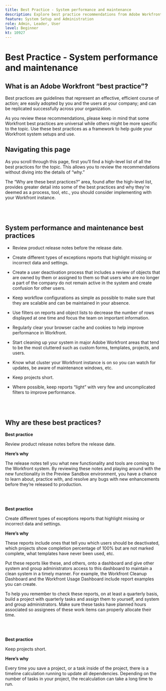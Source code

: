 ```yaml
---
title: Best Practice - System performance and maintenance
description: Explore best practice recommendations from Adobe Workfront experts about Workfront system performance and maintenance.
feature: System Setup and Administration
role: Admin, Leader, User
level: Beginner
kt: 10927
---
```


# Best Practice - System performance and maintenance

## What is an Adobe Workfront “best practice”? 

Best practices are guidelines that represent an effective, efficient course of action; are easily adopted by you and the users at your company; and can be replicated successfully across your organization. 

As you review these recommendations, please keep in mind that some Workfront best practices are universal while others might be more specific to the topic. Use these best practices as a framework to help guide your Workfront system setups and use.

## Navigating this page 

As you scroll through this page, first you’ll find a high-level list of all the best practices for the topic. This allows you to review the recommendations without diving into the details of “why.” 

The “Why are these best practices?” area, found after the high-level list, provides greater detail into some of the best practices and why they're deemed as a process, tool, etc., you should consider implementing with your Workfront instance. 

</br>
</br>

## System performance and maintenance best practices 

* Review product release notes before the release date. 

* Create different types of exceptions reports that highlight missing or incorrect data and settings.

* Create a user deactivation process that includes a review of objects that are owned by them or assigned to them so that users who are no longer a part of the company do not remain active in the system and create confusion for other users. 

* Keep workflow configurations as simple as possible to make sure that they are scalable and can be maintained in your absence. 

* Use filters on reports and object lists to decrease the number of rows displayed at one time and focus the team on important information. 

* Regularly clear your browser cache and cookies to help improve performance in Workfront. 

* Start cleaning up your system in major Adobe Workfront areas that tend to be the most cluttered such as custom forms, templates, projects, and users. 

* Know what cluster your Workfront instance is on so you can watch for updates, be aware of maintenance windows, etc. 

* Keep projects short. 

* Where possible, keep reports “light” with very few and uncomplicated filters to improve performance. 

</br>
</br>

## Why are these best practices? 

**Best practice**

Review product release notes before the release date. 



**Here’s why**

The release notes tell you what new functionality and tools are coming to the Workfront system. By reviewing these notes and playing around with the new functionality in the Preview Sandbox environment, you have a chance to learn about, practice with, and resolve any bugs with new enhancements before they’re released to production.

</br>
</br>

**Best practice**

Create different types of exceptions reports that highlight missing or incorrect data and settings.



**Here’s why**

These reports include ones that tell you which users should be deactivated, which projects show completion percentage of 100% but are not marked complete, what templates have never been used, etc. 

 

Put these reports like these, and others, onto a dashboard and give other system and group administrators access to this dashboard to maintain a clean system in a timely manner. For example, the Workfront Cleanup Dashboard and the Workfront Usage Dashboard include report examples you can create. 



To help you remember to check these reports, on at least a quarterly basis, build a project with quarterly tasks and assign them to yourself, and system and group administrators. Make sure these tasks have planned hours associated so assignees of these work items can properly allocate their time. 

</br>
</br>

**Best practice**

Keep projects short.



**Here’s why**

Every time you save a project, or a task inside of the project, there is a timeline calculation running to update all dependencies. Depending on the number of tasks in your project, the recalculation can take a long time to run.


